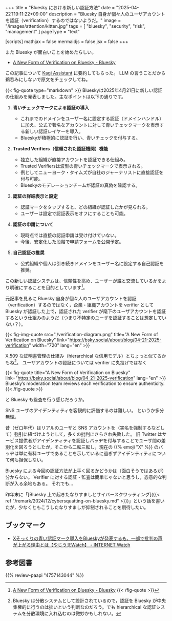 +++
title = "Bluesky における新しい認証方法"
date =  "2025-04-22T19:11:22+09:00"
description = "Bluesky 自身が個々人のユーザアカウントを認証（verification）するのではないようだ。"
image = "/images/attention/kitten.jpg"
tags = [ "bluesky", "security", "risk", "management" ]
pageType = "text"

[scripts]
  mathjax = false
  mermaidjs = false
  jsx = false
+++

また Bluesky が面白いことを始めたらしい。

- [A New Form of Verification on Bluesky - Bluesky](https://bsky.social/about/blog/04-21-2025-verification)

この記事について [Kagi Assistant] に要約してもらった。
LLM の言うことだから鵜呑みにしないで原文をチェックしてね。

{{< fig-quote type="markdown" >}}
Blueskyは2025年4月21日に新しい認証の仕組みを発表しました。主なポイントは以下の通りです。

1. **青いチェックマークによる認証の導入**
   - これまでのドメインをユーザー名に設定する認証（ドメインハンドル）に加え、公式で著名なアカウントに対して青いチェックマークを表示する新しい認証レイヤーを導入。
   - Blueskyが積極的に認証を行い、青いチェックを付与する。

2. **Trusted Verifiers（信頼された認証機関）機能**
   - 独立した組織が直接アカウントを認証できる仕組み。
   - Trusted Verifiersは波型の青いチェックマークで表示される。
   - 例としてニューヨーク・タイムズが自社のジャーナリストに直接認証を付与可能。
   - Blueskyのモデレーションチームが認証の真偽を確認する。

3. **認証の詳細表示と設定**
   - 認証マークをタップすると、どの組織が認証したかが見られる。
   - ユーザーは設定で認証表示をオフにすることも可能。

4. **認証の申請について**
   - 現時点では直接の認証申請は受け付けていない。
   - 今後、安定化した段階で申請フォームを公開予定。

5. **自己認証の推奨**
   - 公式組織や個人は引き続きドメインをユーザー名に設定する自己認証を推奨。

この新しい認証システムは、信頼性を高め、ユーザーが誰と交流しているかをより明確にすることを目的としています[^1]。

[^1]: [A New Form of Verification on Bluesky - Bluesky](https://bsky.social/about/blog/04-21-2025-verification)
{{< /fig-quote >}}

元記事を見るに Bluesky 自身が個々人のユーザアカウントを認証（verification）するのではなく，企業・組織アカウントを verifier として Bluesky が認証した上で，認証された verifier が麾下のユーザアカウントを認証するという仕組みのようだ（つまり不特定のユーザを認証することは想定していない？）。

{{< fig-img-quote src="./verification-diagram.png" title="A New Form of Verification on Bluesky" link="https://bsky.social/about/blog/04-21-2025-verification" width="720" lang="en" >}}

X.509 な証明書管理の仕組み（hierarchical な信用モデル）とちょっと似てるかもね[^v1]。
ユーザアカウントの認証については verifier に丸投げではなく

[^v1]: Bluesky は分散システムとして設計されているので，認証を Bluesky が中央集権的に行うのは拙いという判断なのだろう。でも hierarchical な認証システムを分散環境に入れ込むのは微妙かもしれない。

{{< fig-quote title="A New Form of Verification on Bluesky" link="https://bsky.social/about/blog/04-21-2025-verification" lang="en" >}}
Bluesky’s moderation team reviews each verification to ensure authenticity.
{{< /fig-quote >}}

と Bluesky も監査を行う感じだろうか。

SNS ユーザのアイデンティティを客観的に評価するのは難しい。
というか多分無理。

昔（ゼロ年代）はリアルのユーザと SNS アカウントを（実名を強制するなどして）強引に紐づけようとして，多くの批判にさらされ失敗した。
旧 Twitter はサービス提供者がアイデンティティを認証しバッヂを付与することでユーザ間の差別化を図ろうとしたが，そこから二転三転し，現在の {{% emoji "X" %}} のバッヂは単に有料ユーザであることを示しているに過ぎずアイデンティティについて何も担保しない。

Bluesky による今回の認証方法が上手く回るかどうかは（面白そうではあるが）分からない。
Verifier に対する認証・監査は簡単じゃないと思うし，恣意的な判断が入る余地もある。
それでも...

昨年末に「[Bluesky 上で起きたなりすましとサイバースクワッティング]({{< ref "/remark/2024/12/cybersquatting-on-bluesky.md" >}})」という話を書いたが，少なくともこうしたなりすましが抑制されることを期待したい。

[Kagi Assistant]: https://kagi.com/assistant "The Assistant"

## ブックマーク

- [Xそっくりの青い認証マーク導入をBlueskyが発表するも、一部で批判の声が上がる理由とは【やじうまWatch】 - INTERNET Watch](https://internet.watch.impress.co.jp/docs/yajiuma/2008789.html)

## 参考図書

{{% review-paapi "4757143044" %}} <!-- 信頼と裏切りの社会 -->
